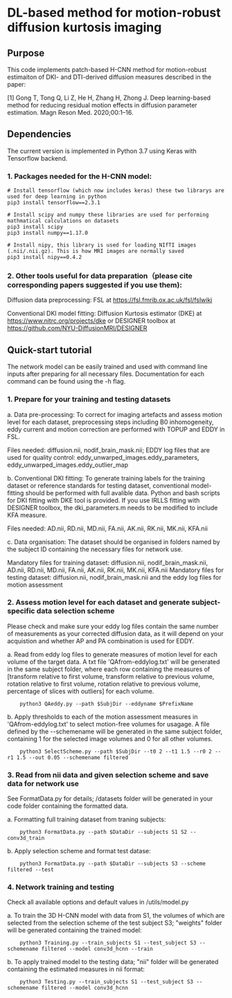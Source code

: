 # DL-based method for motion-robust diffusion kurtosis imaging

## Purpose

This code implements patch-based H-CNN method for motion-robust estimaiton of DKI- and DTI-derived
 diffusion measures described in the paper:

[1] Gong T, Tong Q, Li Z, He H, Zhang H, Zhong J. Deep learning-based method for reducing residual
    motion effects in diffusion parameter estimation. Magn Reson Med. 2020;00:1–16.

## Dependencies

The current version is implemented in Python 3.7 using Keras with Tensorflow backend.

### 1. Packages needed for the H-CNN model:
    # Install tensorflow (which now includes keras) these two librarys are used for deep learning in python
    pip3 install tensorflow==2.3.1

    # Install scipy and numpy these libraries are used for performing mathmatical calculations on datasets 
    pip3 install scipy
    pip3 install numpy==1.17.0

    # Install nipy, this library is used for loading NIfTI images (.nii/.nii.gz). This is how MRI images are normally saved
    pip3 install nipy==0.4.2


### 2. Other tools useful for data preparation（please cite corresponding papers suggested if you use them):

Diffusion data preprocessing: FSL at https://fsl.fmrib.ox.ac.uk/fsl/fslwiki

Conventional DKI model fitting: Diffusion Kurtosis estimator (DKE) at https://www.nitrc.org/projects/dke 
or DESIGNER toolbox at https://github.com/NYU-DiffusionMRI/DESIGNER

## Quick-start tutorial

The network model can be easily trained and used with command line inputs after preparing for all necessary files. Documentation for each command can be found using the -h flag. 

### 1. Prepare for your training and testing datasets

a. Data pre-processing: To correct for imaging artefacts and assess motion level for each dataset, preprocessing steps including B0 inhomogeneity, eddy current and motion correction are performed with TOPUP and EDDY in FSL.

Files needed: diffusion.nii, nodif_brain_mask.nii; EDDY log files that are used for quality control: eddy_unwarped_images.eddy_parameters, eddy_unwarped_images.eddy_outlier_map
     
b. Conventional DKI fitting: To generate training labels for the training dataset or reference standards for testing dataset, conventional model-fitting should be performed with full avalible data. Python and bash scripts for DKI fitting with DKE tool is provided. If you use IRLLS fitting with DESIGNER toolbox, the dki_parameters.m needs to be modified to include KFA measure.

Files needed: AD.nii, RD.nii, MD.nii, FA.nii, AK.nii, RK.nii, MK.nii, KFA.nii

c. Data organisation: The dataset should be organised in folders named by the subject ID containing the necessary files for network use.

Mandatory files for training dataset: diffusion.nii, nodif_brain_mask.nii, AD.nii, RD.nii, MD.nii, FA.nii, AK.nii, RK.nii, MK.nii, KFA.nii
Mandatory files for testing dataset: diffusion.nii, nodif_brain_mask.nii and the eddy log files for motion assessment

### 2. Assess motion level for each dataset and generate subject-specific data selection scheme

Please check and make sure your eddy log files contain the same number of measurements as your corrected diffusion data, as it will depend on your acquistion and whether AP and PA combination is used for EDDY.
    
a. Read from eddy log files to generate measures of motion level for each volume of the target data. A txt file 'QAfrom-eddylog.txt' will be generated in the same subject folder, where each row containing the measures of [transform relative to first volume, transform relative to previous volume, rotation relative to first volume, rotation relative to previous volume, percentage of slices with outliers] for each volume.
        
        python3 QAeddy.py --path $SubjDir --eddyname $PrefixName

b. Apply thresholds to each of the motion assessment measures in 'QAfrom-eddylog.txt' to select motion-free volumes for usagage. A file defined by the --schemename will be generated in the same subject folder, containing 1 for the selected image volumes and 0 for all other volumes. 

        python3 SelectScheme.py --path $SubjDir --t0 2 --t1 1.5 --r0 2 --r1 1.5 --out 0.05 --schemename filtered


### 3. Read from nii data and given selection scheme and save data for network use
    
See FormatData.py for details; /datasets folder will be generated in your code folder containing the formatted data. 

a. Formatting full training dataset from traning subjects:
        
        python3 FormatData.py --path $DataDir --subjects S1 S2 --conv3d_train 

b. Apply selection scheme and format test datase: 
        
        python3 FormatData.py --path $DataDir --subjects S3 --scheme filtered --test

### 4. Network training and testing

Check all available options and default values in /utils/model.py

a. To train the 3D H-CNN model with data from S1, the volumes of which are selected from the selection scheme of the test subject S3; "weights" folder will be generated containing the trained model:
        
        python3 Training.py --train_subjects S1 --test_subject S3 --schemename filtered --model conv3d_hcnn --train 
    
b. To apply trained model to the testing data; "nii" folder will be generated containing the estimated measures in nii format:
        
        python3 Testing.py --train_subjects S1 --test_subject S3 --schemename filtered --model conv3d_hcnn 
    
